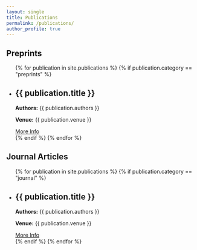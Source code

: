 ```yaml
---
layout: single
title: Publications
permalink: /publications/
author_profile: true
---
```


## Preprints
<ul>
{% for publication in site.publications %}
  {% if publication.category == "preprints" %}
    <li>
      <h2>{{ publication.title }}</h2>
      <p><strong>Authors:</strong> {{ publication.authors }}</p>
      <p><strong>Venue:</strong> {{ publication.venue }}</p>
      <a href="{{ publication.url }}">More Info</a>
    </li>
  {% endif %}
{% endfor %}
</ul>


## Journal Articles
<ul>
{% for publication in site.publications %}
  {% if publication.category == "journal" %}
    <li>
      <h2>{{ publication.title }}</h2>
      <p><strong>Authors:</strong> {{ publication.authors }}</p>
      <p><strong>Venue:</strong> {{ publication.venue }}</p>
      <a href="{{ publication.url }}">More Info</a>
    </li>
  {% endif %}
{% endfor %}
</ul>


